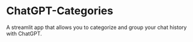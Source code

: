 # ChatGPT-Categories
A streamlit app that allows you to categorize and group your chat history with ChatGPT.
